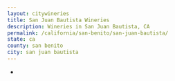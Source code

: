 ```yaml
---
layout: citywineries
title: San Juan Bautista Wineries
description: Wineries in San Juan Bautista, CA
permalink: /california/san-benito/san-juan-bautista/
state: ca
county: san benito
city: san juan bautista
---
```

-

